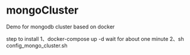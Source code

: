 # mongoCluster
Demo for mongodb cluster based on docker

step to install
1、docker-compose up -d
wait for about one minute
2、sh config_mongo_cluster.sh